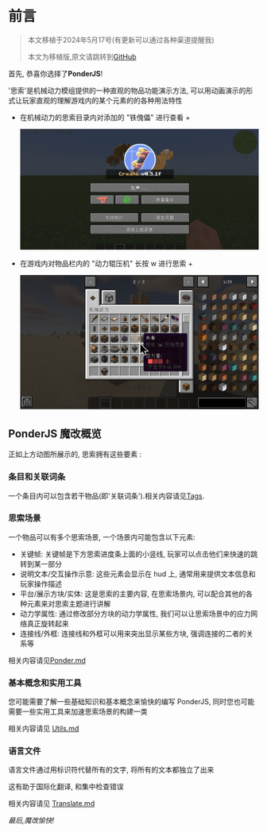 # 前言

> 本文移植于2024年5月17号(有更新可以通过各种渠道提醒我)
>
> 本文为移植版,原文请跳转到[GitHub](https://github.com/Qi-Month/PonderJs-Tutorials)

首先, 恭喜你选择了**PonderJS**!

'思索'是机械动力模组提供的一种直观的物品功能演示方法, 可以用动画演示的形式让玩家直观的理解游戏内的某个元素的的各种用法特性

+ 在机械动力的思索目录内对添加的 "铁傀儡" 进行查看 +

    ![2-1](assets/2-1.gif)

+ 在游戏内对物品栏内的 "动力辊压机" 长按 w 进行思索 +

    ![2-2](assets/2-2.gif)

## PonderJS 魔改概览

正如上方动图所展示的, 思索拥有这些要素 :

### 条目和关联词条

一个条目内可以包含若干物品(即'关联词条').相关内容请见[Tags](Tags.md).

### 思索场景

一个物品可以有多个思索场景, 一个场景内可能包含以下元素:

* 关键帧: 关键帧是下方思索进度条上面的小竖线, 玩家可以点击他们来快速的跳转到某一部分
* 说明文本/交互操作示意: 这些元素会显示在 hud 上, 通常用来提供文本信息和玩家操作描述
* 平台/展示方块/实体: 这是思索的主要内容, 在思索场景内, 可以配合其他的各种元素来对思索主题进行讲解
* 动力学属性: 通过修改部分方块的动力学属性, 我们可以让思索场景中的应力网络真正旋转起来
* 连接线/外框: 连接线和外框可以用来突出显示某些方块, 强调连接的二者的关系等

相关内容请见[Ponder.md](Ponder.md)

### 基本概念和实用工具

您可能需要了解一些基础知识和基本概念来愉快的编写 PonderJS, 同时您也可能需要一些实用工具来加速思索场景的构建一类

相关内容请见 [Utils.md](Utils.md)

### 语言文件

语言文件通过用标识符代替所有的文字, 将所有的文本都独立了出来

这有助于国际化翻译, 和集中检查错误

相关内容请见 [Translate.md](Translate.md)

*最后,魔改愉快!*
